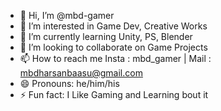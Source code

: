- 👋 Hi, I’m @mbd-gamer
- 👀 I’m interested in Game Dev, Creative Works
- 🌱 I’m currently learning Unity, PS, Blender
- 💞️ I’m looking to collaborate on Game Projects
- 📫 How to reach me Insta : mbd_gamer | Mail : mbdharsanbaasu@gmail.com
- 😄 Pronouns: he/him/his
- ⚡ Fun fact: I Like Gaming and Learning bout it

<!---
mbd-gamer/mbd-gamer is a ✨ special ✨ repository because its `README.md` (this file) appears on your GitHub profile.
You can click the Preview link to take a look at your changes.
--->
